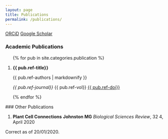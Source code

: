```yaml
---
layout: page
title: Publications
permalink: /publications/
---
```




[ORCiD](https://orcid.org/0000-0003-1141-6135) [Google Scholar](https://scholar.google.co.uk/citations?user=nliFYiAAAAAJ) 

### Academic Publications
<ol>
{% for pub in site.categories.publication %}
  <li>
    <p><strong>{{ pub.ref-title}}</strong></p>
    <p>{{ pub.ref-authors | markdownify }}</p>
    <p><em>{{ pub.ref-journal}}</em> {{ pub.ref-vol}} <a href="https://doi.org/{{ pub.ref-doi}}">{{ pub.ref-doi}}</a></p>
  </li>
{% endfor %}
</ol>
### Other Publications

1. **Plant Cell Connections**
**Johnston MG**
_Biological Sciences Review_, 32 4, April 2020

Correct as of 20/01/2020.
